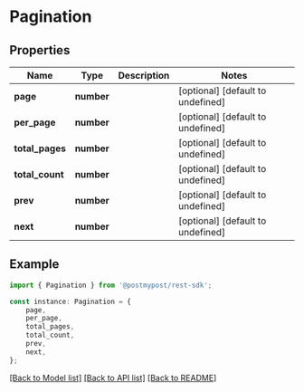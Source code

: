 # Pagination


## Properties

Name | Type | Description | Notes
------------ | ------------- | ------------- | -------------
**page** | **number** |  | [optional] [default to undefined]
**per_page** | **number** |  | [optional] [default to undefined]
**total_pages** | **number** |  | [optional] [default to undefined]
**total_count** | **number** |  | [optional] [default to undefined]
**prev** | **number** |  | [optional] [default to undefined]
**next** | **number** |  | [optional] [default to undefined]

## Example

```typescript
import { Pagination } from '@postmypost/rest-sdk';

const instance: Pagination = {
    page,
    per_page,
    total_pages,
    total_count,
    prev,
    next,
};
```

[[Back to Model list]](../README.md#documentation-for-models) [[Back to API list]](../README.md#documentation-for-api-endpoints) [[Back to README]](../README.md)
